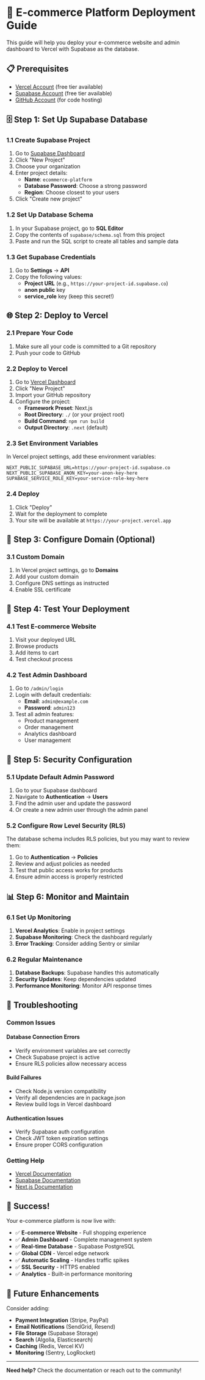 # 🚀 E-commerce Platform Deployment Guide

This guide will help you deploy your e-commerce website and admin dashboard to Vercel with Supabase as the database.

## 📋 Prerequisites

- [Vercel Account](https://vercel.com) (free tier available)
- [Supabase Account](https://supabase.com) (free tier available)
- [GitHub Account](https://github.com) (for code hosting)

## 🗄️ Step 1: Set Up Supabase Database

### 1.1 Create Supabase Project
1. Go to [Supabase Dashboard](https://app.supabase.com)
2. Click "New Project"
3. Choose your organization
4. Enter project details:
   - **Name**: `ecommerce-platform`
   - **Database Password**: Choose a strong password
   - **Region**: Choose closest to your users
5. Click "Create new project"

### 1.2 Set Up Database Schema
1. In your Supabase project, go to **SQL Editor**
2. Copy the contents of `supabase/schema.sql` from this project
3. Paste and run the SQL script to create all tables and sample data

### 1.3 Get Supabase Credentials
1. Go to **Settings** → **API**
2. Copy the following values:
   - **Project URL** (e.g., `https://your-project-id.supabase.co`)
   - **anon public** key
   - **service_role** key (keep this secret!)

## 🌐 Step 2: Deploy to Vercel

### 2.1 Prepare Your Code
1. Make sure all your code is committed to a Git repository
2. Push your code to GitHub

### 2.2 Deploy to Vercel
1. Go to [Vercel Dashboard](https://vercel.com/dashboard)
2. Click "New Project"
3. Import your GitHub repository
4. Configure the project:
   - **Framework Preset**: Next.js
   - **Root Directory**: `./` (or your project root)
   - **Build Command**: `npm run build`
   - **Output Directory**: `.next` (default)

### 2.3 Set Environment Variables
In Vercel project settings, add these environment variables:

```
NEXT_PUBLIC_SUPABASE_URL=https://your-project-id.supabase.co
NEXT_PUBLIC_SUPABASE_ANON_KEY=your-anon-key-here
SUPABASE_SERVICE_ROLE_KEY=your-service-role-key-here
```

### 2.4 Deploy
1. Click "Deploy"
2. Wait for the deployment to complete
3. Your site will be available at `https://your-project.vercel.app`

## 🔧 Step 3: Configure Domain (Optional)

### 3.1 Custom Domain
1. In Vercel project settings, go to **Domains**
2. Add your custom domain
3. Configure DNS settings as instructed
4. Enable SSL certificate

## 🧪 Step 4: Test Your Deployment

### 4.1 Test E-commerce Website
1. Visit your deployed URL
2. Browse products
3. Add items to cart
4. Test checkout process

### 4.2 Test Admin Dashboard
1. Go to `/admin/login`
2. Login with default credentials:
   - **Email**: `admin@example.com`
   - **Password**: `admin123`
3. Test all admin features:
   - Product management
   - Order management
   - Analytics dashboard
   - User management

## 🔐 Step 5: Security Configuration

### 5.1 Update Default Admin Password
1. Go to your Supabase dashboard
2. Navigate to **Authentication** → **Users**
3. Find the admin user and update the password
4. Or create a new admin user through the admin panel

### 5.2 Configure Row Level Security (RLS)
The database schema includes RLS policies, but you may want to review them:
1. Go to **Authentication** → **Policies**
2. Review and adjust policies as needed
3. Test that public access works for products
4. Ensure admin access is properly restricted

## 📊 Step 6: Monitor and Maintain

### 6.1 Set Up Monitoring
1. **Vercel Analytics**: Enable in project settings
2. **Supabase Monitoring**: Check the dashboard regularly
3. **Error Tracking**: Consider adding Sentry or similar

### 6.2 Regular Maintenance
1. **Database Backups**: Supabase handles this automatically
2. **Security Updates**: Keep dependencies updated
3. **Performance Monitoring**: Monitor API response times

## 🚨 Troubleshooting

### Common Issues

#### Database Connection Errors
- Verify environment variables are set correctly
- Check Supabase project is active
- Ensure RLS policies allow necessary access

#### Build Failures
- Check Node.js version compatibility
- Verify all dependencies are in package.json
- Review build logs in Vercel dashboard

#### Authentication Issues
- Verify Supabase auth configuration
- Check JWT token expiration settings
- Ensure proper CORS configuration

### Getting Help
- [Vercel Documentation](https://vercel.com/docs)
- [Supabase Documentation](https://supabase.com/docs)
- [Next.js Documentation](https://nextjs.org/docs)

## 🎉 Success!

Your e-commerce platform is now live with:
- ✅ **E-commerce Website** - Full shopping experience
- ✅ **Admin Dashboard** - Complete management system
- ✅ **Real-time Database** - Supabase PostgreSQL
- ✅ **Global CDN** - Vercel edge network
- ✅ **Automatic Scaling** - Handles traffic spikes
- ✅ **SSL Security** - HTTPS enabled
- ✅ **Analytics** - Built-in performance monitoring

## 🔄 Future Enhancements

Consider adding:
- **Payment Integration** (Stripe, PayPal)
- **Email Notifications** (SendGrid, Resend)
- **File Storage** (Supabase Storage)
- **Search** (Algolia, Elasticsearch)
- **Caching** (Redis, Vercel KV)
- **Monitoring** (Sentry, LogRocket)

---

**Need help?** Check the documentation or reach out to the community!
